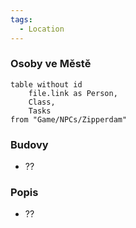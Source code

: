 ```yaml
---
tags:
  - Location
---
```

### Osoby ve Městě
```dataview
table without id
	file.link as Person,
	Class,
	Tasks
from "Game/NPCs/Zipperdam"
```
### Budovy
- ??
### Popis
- ??